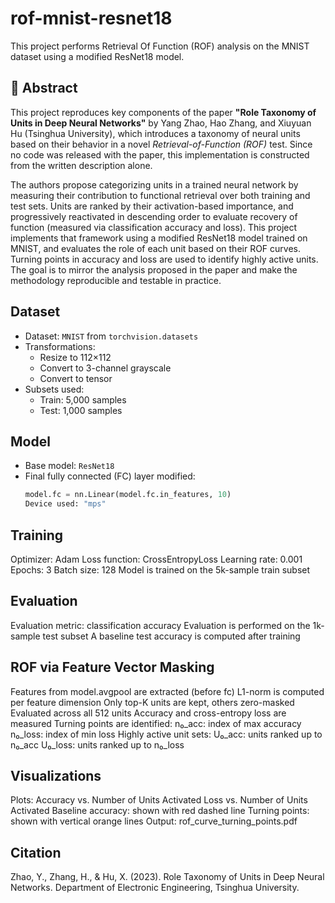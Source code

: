 # rof-mnist-resnet18
This project performs Retrieval Of Function (ROF) analysis on the MNIST dataset using a modified ResNet18 model.
## 🧾 Abstract

This project reproduces key components of the paper **"Role Taxonomy of Units in Deep Neural Networks"** by Yang Zhao, Hao Zhang, and Xiuyuan Hu (Tsinghua University), which introduces a taxonomy of neural units based on their behavior in a novel *Retrieval-of-Function (ROF)* test. Since no code was released with the paper, this implementation is constructed from the written description alone.

The authors propose categorizing units in a trained neural network by measuring their contribution to functional retrieval over both training and test sets. Units are ranked by their activation-based importance, and progressively reactivated in descending order to evaluate recovery of function (measured via classification accuracy and loss). This project implements that framework using a modified ResNet18 model trained on MNIST, and evaluates the role of each unit based on their ROF curves. Turning points in accuracy and loss are used to identify highly active units. The goal is to mirror the analysis proposed in the paper and make the methodology reproducible and testable in practice.

## Dataset

- Dataset: `MNIST` from `torchvision.datasets`
- Transformations:
  - Resize to 112×112
  - Convert to 3-channel grayscale
  - Convert to tensor
- Subsets used:
  - Train: 5,000 samples
  - Test: 1,000 samples
## Model
- Base model: `ResNet18`
- Final fully connected (FC) layer modified:
  ```python
  model.fc = nn.Linear(model.fc.in_features, 10)
  Device used: "mps" 
## Training
Optimizer: Adam
Loss function: CrossEntropyLoss
Learning rate: 0.001
Epochs: 3
Batch size: 128
Model is trained on the 5k-sample train subset
## Evaluation
Evaluation metric: classification accuracy
Evaluation is performed on the 1k-sample test subset
A baseline test accuracy is computed after training
## ROF via Feature Vector Masking
Features from model.avgpool are extracted (before fc)
L1-norm is computed per feature dimension
Only top-K units are kept, others zero-masked
Evaluated across all 512 units
Accuracy and cross-entropy loss are measured
Turning points are identified:
n₀_acc: index of max accuracy
n₀_loss: index of min loss
Highly active unit sets:
U₀_acc: units ranked up to n₀_acc
U₀_loss: units ranked up to n₀_loss

## Visualizations
Plots:
Accuracy vs. Number of Units Activated
Loss vs. Number of Units Activated
Baseline accuracy: shown with red dashed line
Turning points: shown with vertical orange lines
Output:
rof_curve_turning_points.pdf
## Citation
Zhao, Y., Zhang, H., & Hu, X. (2023). Role Taxonomy of Units in Deep Neural Networks. Department of Electronic Engineering, Tsinghua University.
